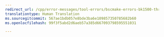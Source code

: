 ```yaml
---
redirect_url: /cpp/error-messages/tool-errors/bscmake-errors-bk1500-through-bk4505
translationtype: Human Translation
ms.sourcegitcommit: 567ae1bdb057e8bde3ba6e109857350785682b60
ms.openlocfilehash: 99f3f5abd2d6aeb57a385d667093798595551031

---
```




<!--HONumber=Feb17_HO4-->


